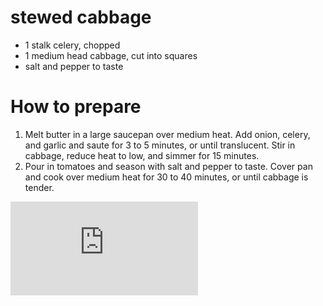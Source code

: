 
# stewed cabbage
* 1 stalk celery, chopped
* 1 medium head cabbage, cut into squares 
* salt and pepper to taste 


# How to prepare
1. Melt butter in a large saucepan over medium heat. Add onion, celery, and garlic and saute for 3 to 5 minutes, or until translucent. Stir in cabbage, reduce heat to low, and simmer for 15 minutes.
2. Pour in tomatoes and season with salt and pepper to taste. Cover pan and cook over medium heat for 30 to 40 minutes, or until cabbage is tender.


![alt text](https://github.com/dezGusty/venus-2022/blob/POZE/MANCARE/Stewed_Cabbage.md)
